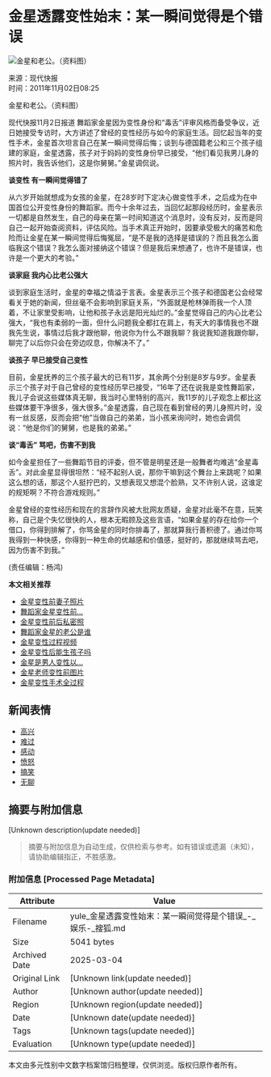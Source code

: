 # 金星透露变性始末：某一瞬间觉得是个错误

![金星和老公。（资料图）](https://photocdn.sohu.com/20111102/Img324223280.jpg)

来源：现代快报  
时间：2011年11月02日08:25  

金星和老公。（资料图）

现代快报11月2日报道 舞蹈家金星因为变性身份和“毒舌”评审风格而备受争议，近日她接受专访时，大方讲述了曾经的变性经历与如今的家庭生活。回忆起当年的变性手术，金星首次坦言自己在某一瞬间觉得后悔；谈到与德国籍老公和三个孩子组建的家庭，金星透露，孩子对于妈妈的变性身份早已接受，“他们看见我男儿身的照片时，我告诉他们，这是你舅舅。”金星调侃说。

**谈变性 有一瞬间觉得错了**

从六岁开始就想成为女孩的金星，在28岁时下定决心做变性手术，之后成为在中国首位公开变性身份的舞蹈家。而今十余年过去，当回忆起那段经历时，金星表示一切都是自然发生，自己的母亲在第一时间知道这个消息时，没有反对，反而是同自己一起开始查阅资料，评估风险。当手术真正开始时，因要承受极大的痛苦和危险而让金星在某一瞬间觉得后悔冤屈，“是不是我的选择是错误的？而且我怎么面临我这个错误？我怎么面对接纳这个错误？但是我后来想通了，也许不是错误，也许是一个更大的考验。”

**谈家庭 我内心比老公强大**

谈到家庭生活时，金星的幸福之情溢于言表。金星表示三个孩子和德国老公会经常看关于她的新闻，但丝毫不会影响到家庭关系，“外面就是枪林弹雨我一个人顶着，不让家里受影响，让他和孩子永远是阳光灿烂的。”金星觉得自己的内心比老公强大，“我也有柔弱的一面，但什么问题我全都扛在肩上，有天大的事情我也不跟我先生说，事情过后我才跟他聊，他说你为什么不跟我聊？我说我知道我跟你聊，聊完了以后你只会在旁边叹息，你解决不了。”

**谈孩子 早已接受自己变性**

目前，金星抚养的三个孩子最大的已有11岁，其余两个分别是8岁与9岁。金星表示三个孩子对于自己曾经的变性经历早已接受，“16年了还在说我是变性舞蹈家，我儿子会说这些媒体真无聊，我当时心里特别的高兴，我11岁的儿子观念上都比这些媒体要干净很多，强大很多。”金星透露，自己现在看到曾经的男儿身照片时，没有一丝反感，反而会把“他”当做自己的弟弟，当小孩来询问时，她也会调侃说：“他是你们的舅舅，也是我的弟弟。”

**谈“毒舌” 骂吧，伤害不到我**

如今金星担任了一些舞蹈节目的评委，但不管是明星还是一般舞者均难逃“金星毒舌”。对此金星显得很坦然：“经不起别人说，那你干嘛到这个舞台上来跳呢？如果这么想的话，那这个人挺拧巴的，又想表现又想混个脸熟，又不许别人说，这谁定的规矩啊？不符合游戏规则。”

金星曾经的变性经历和现在的言辞作风被大批网友质疑，金星对此毫不在意，玩笑称，自己是个失忆很快的人，根本无暇顾及这些言语，“如果金星的存在给你一个借口，你得到排解了，你骂金星的同时你排毒了，那就算我行善积德了。通过你骂我得到一种快感，你得到一种生命的优越感和价值感，挺好的，那就继续骂去吧，因为伤害不到我。”

(责任编辑：杨鸿)

**本文相关推荐**

- [金星变性前妻子照片](https://www.sogou.com/web?query=金星变性前妻子照片&p=02210102&fhintidx=0)
- [舞蹈家金星变性前...](https://www.sogou.com/web?query=舞蹈家金星变性前的照片&p=02210102&fhintidx=1)
- [金星变性前后私密照](https://www.sogou.com/web?query=金星变性前后私密照&p=02210102&fhintidx=2)
- [舞蹈家金星的老公是谁](https://www.sogou.com/web?query=舞蹈家金星的老公是谁&p=02210102&fhintidx=3)
- [金星变性过程视频](https://www.sogou.com/web?query=金星变性过程视频&p=02210102&fhintidx=4)
- [金星变性后能生孩子吗](https://www.sogou.com/web?query=金星变性后能生孩子吗&p=02210102&fhintidx=5)
- [金星是男人变性以...](https://www.sogou.com/web?query=金星是男人变性以后的女人&p=02210102&fhintidx=6)
- [金星老师变性前图片](https://www.sogou.com/web?query=金星老师变性前图片&p=02210102&fhintidx=7)
- [金星变性手术全过程](https://www.sogou.com/web?query=金星变性手术全过程&p=02210102&fhintidx=8)

## 新闻表情

- [高兴](javascript:faceChange(0))
- [难过](javascript:faceChange(1))
- [感动](javascript:faceChange(2))
- [愤怒](javascript:faceChange(3))
- [搞笑](javascript:faceChange(4))
- [无聊](javascript:faceChange(5))
<!-- tcd_original_link https://yule.sohu.com/20111102/n324223277.shtml -->


## 摘要与附加信息

<!-- tcd_abstract -->
[Unknown description(update needed)]
<!-- tcd_abstract_end -->

> 摘要与附加信息为自动生成，仅供检索与参考。如有错误或遗漏（未知），请协助编辑指正，不胜感激。

### 附加信息 [Processed Page Metadata]

| Attribute       | Value                                  |
|-----------------|----------------------------------------|
| Filename        | yule_金星透露变性始末：某一瞬间觉得是个错误_-_娱乐-_搜狐.md                             |
| Size            | 5041 bytes                           |
| Archived Date   | 2025-03-04                             |
| Original Link   | [Unknown link(update needed)]                       |
| Author          | [Unknown author(update needed)]                               |
| Region          | [Unknown region(update needed)]                               |
| Date            | [Unknown date(update needed)]                                 |
| Tags            | [Unknown tags(update needed)]                                 |
| Evaluation            | [Unknown type(update needed)]                                 |
<!-- tcd_table_end -->

本文由多元性别中文数字档案馆归档整理，仅供浏览。版权归原作者所有。
